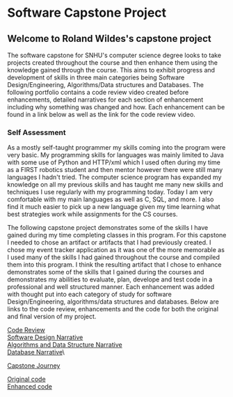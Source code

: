 # Software Capstone Project

## Welcome to Roland Wildes's capstone project

The software capstone for SNHU's computer science degree looks to take projects created throughout the course and then enhance them using the knowledge gained through the course. 
This aims to exhibit progress and development of skills in three main categories being Software Design/Engineering, Algorithms/Data structures and Databases. The following portfolio contains a code review video created before enhancements, detailed narratives for each section of enhancement including why something was changed and how. Each enhancement can be found in a link below as well as the link for the code review video. 

### Self Assessment
As a mostly self-taught programmer my skills coming into the program were very basic. My programming skills for languages was mainly limited to Java with some use of Python and HTTP/xml which I used often during my time as a FIRST robotics student and then mentor however there were still many languages I hadn't tried. The computer science program has expanded my knowledge on all my previous skills and has taught me many new skills and techniques I use regularly with my programming today. Today I am very comfortable with my main languages as well as C, SQL, and more. I also find it much easier to pick up a new language given my time learning what best strategies work while assignments for the CS courses. 

The following capstone project demonstrates some of the skills I have gained during my time completing classes in this program. For this capstone I needed to chose an artifact or artifacts that I had previously created. I chose my event tracker application as it was one of the more memorable as I used many of the skills I had gained throughout the course and compiled them into this program. I think the resulting artifact that I chose to enhance demonstrates some of the skills that I gained during the courses and demonstrates my abilities to evaluate, plan, develope and test code in a professional and well structured manner. Each enhancement was added with thought put into each category of study for software Design/Engineering, algorithms/data structures and databases. Below are links to the code review, enhancements and the code for both the original and final version of my project. 

[Code Review](https://rolandwildes.github.io/Code-Review)\
[Software Design Narrative](https://rolandwildes.github.io/SoftwareDesign-Engineering)\
[Algorithms and Data Structure Narrative](https://rolandwildes.github.io/AlgorithmsDataStructure)\
[Database Narrative](https://rolandwildes.github.io/Databases)\

[Capstone Journey](https://rolandwildes.github.io/CapstoneJourney.docx)

[Original code](https://github.com/RolandWildes/RolandWildes.github.io/blob/main/EventTrackerCapstone%20-Original.zip)\
[Enhanced code](https://github.com/RolandWildes/RolandWildes.github.io/blob/main/EventTrackerCapstone-Final.zip)
